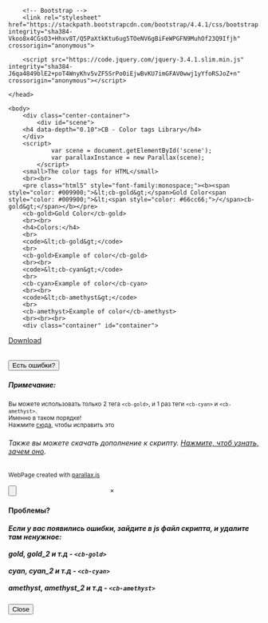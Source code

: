 <html>
    <head><meta charset="utf-8">
        <script src="js/jquery-3.5.0.min.js"></script>
        <script src="https://cdnjs.cloudflare.com/ajax/libs/parallax/3.1.0/parallax.min.js"></script>

        <!-- Bootstrap -->
        <link rel="stylesheet" href="https://stackpath.bootstrapcdn.com/bootstrap/4.4.1/css/bootstrap.min.css" integrity="sha384-Vkoo8x4CGsO3+Hhxv8T/Q5PaXtkKtu6ug5TOeNV6gBiFeWPGFN9MuhOf23Q9Ifjh" crossorigin="anonymous">
        
        <script src="https://code.jquery.com/jquery-3.4.1.slim.min.js" integrity="sha384-J6qa4849blE2+poT4WnyKhv5vZF5SrPo0iEjwBvKU7imGFAV0wwj1yYfoRSJoZ+n" crossorigin="anonymous"></script>
<script src="https://stackpath.bootstrapcdn.com/bootstrap/4.4.1/js/bootstrap.min.js" integrity="sha384-wfSDF2E50Y2D1uUdj0O3uMBJnjuUD4Ih7YwaYd1iqfktj0Uod8GCExl3Og8ifwB6" crossorigin="anonymous"></script>
<!-- End of Bootstrap -->
<script src="js/pageLoadSpeed.js"></script>
    </head>
    
    <body>
        <div class="center-container">
            <div id="scene">
        <h4 data-depth="0.10">CB - Color tags Library</h4>
        </div>
        <script>
                var scene = document.getElementById('scene');
                var parallaxInstance = new Parallax(scene);
            </script>
        <small>The color tags for HTML</small>
        <br><br>
        <pre class="html5" style="font-family:monospace;"><b><span style="color: #009900;">&lt;cb-gold&gt;</span>Gold Color<span style="color: #009900;">&lt;<span style="color: #66cc66;">/</span>cb-gold&gt;</span></b></pre>
        <cb-gold>Gold Color</cb-gold>
        <br><br>
        <h4>Colors:</h4>
        <br>
        <code>&lt;cb-gold&gt;</code>
        <br>
        <cb-gold>Example of color</cb-gold>
        <br><br>
        <code>&lt;cb-cyan&gt;</code>
        <br>
        <cb-cyan>Example of color</cb-cyan>
        <br><br>
        <code>&lt;cb-amethyst&gt;</code>
        <br>
        <cb-amethyst>Example of color</cb-amethyst>
        <br><br><br>
        <div class="container" id="container">
  <a href="js/library.js" id="a" download="cb-color_tags.js">Download</a>
</div>
<br>
<button type="button" class="btn btn-primary btn-lg" data-toggle="modal" data-target="#myModal">
  Есть ошибки?
</button>
<br>
<h5>Примечание: </h5><small>Вы можете использовать только 2 тега <code>&lt;cb-gold&gt;</code>, и 1 раз теги <code>&lt;cb-cyan&gt;</code> и <code>&lt;cb-amethyst&gt;</code>. <br>Именно в таком порядке! <br>Нажмите <a href="pick-library.html">сюда</a>, чтобы исправить это</small>
<br>
<h6>Также вы можете скачать дополнение к скрипту. <a href="dopolnenie.html" target="_blank">Нажмите, чтоб узнать, зачем оно</a>.</h6>
<small>WebPage created with <a href="http://matthew.wagerfield.com/parallax/" target="_blank">parallax.js</a></small>
<style>
.center-container {
    text-align: center;
}
#container {
      height: 100%;
  display: flex;
  align-items: center;
}

#a {
  display: block;
  margin: auto;
  padding: 1rem 1.25rem;
  font-family: sans-serif;
  font-size: 1.5rem;
  text-decoration: none;
  text-shadow:
    -2px 4px 4px #091243, 
    0 0 10px #00D0FF,
    inset 1px 1px 1px white;
  color: #1FFFFF;
  border: 2px solid;
  border-radius: 4px;
  background-color: transparent;
  box-shadow: 
    0 1px 2px rgba(0,0,0, 0.6), 
    2px 1px 4px rgba(0,0,0, 0.3), 
    2px 4px 3px rgba(3,0,128, 0.3), 
    0 0 7px 2px rgba(0,208,255, 0.6), 
    inset 0 1px 2px rgba(0,0,0, 0.6), 
    inset 2px 1px 4px rgba(0,0,0, 0.3), 
    inset 2px 4px 3px rgba(3,0,128, 0.3), 
    inset 0 0 7px 2px rgba(0,208,255, 0.6);
  animation: flickering 5s infinite;
}
footer {
    background: lightgray;
	position: absolute;
	width: 100%;
	height: 40px;
}
.modal-title {
    margin-right: 100px;
}

body {
    animation: background 5s infinite alternate;
}

@keyframes background {
  50% {
    background: skyblue;
    box-shadow: 0 -200px 100px -100px #0eb0cc inset;
  }
}

@keyframes flickering {
  0% {
    border-color: transparent;
    opacity: 0.2;
  }
  
  2% {
    border-color: #1FFFFF;
    opacity: 1;
  }
  
  4% {
    border-color: transparent;
    opacity: 0.2;
  }
  
  8% {
    border-color: #1FFFFF;
    opacity: 1;
  }
  
  28% {
    border-color: #1FFFFF;
    opacity: 1;
  }
  
  30% {
    border-color: transparent;
    opacity: 0.2;
  }
  
  36% {
    border-color: #1FFFFF;
    opacity: 1;
  }
  
  100% {
    border-color: #1FFFFF;
    opacity: 1;
  }
}
</style>
        </div>
        <style>
            cb-gold[data-hover]:hover {
                text-decoration: underline;
            }
            cb-gold[data-center] {
                text-align: center;
            }
        </style>
        <!-- Modal Okno -->
        <div class="modal fade" id="myModal" tabindex="-1" role="dialog" aria-labelledby="myModalLabel" aria-hidden="true">
  <div class="modal-dialog" role="document">
    <div class="modal-content">
      <div class="modal-header">
        <button type="button" class="close" data-dismiss="modal" aria-label="Close">
          <span aria-hidden="true" style="margin-right: -400px">&times;</span>
        </button>
        <h4 class="modal-title" id="myModalLabel">Проблемы?</h4>
      </div>
      <div class="modal-body">
        <h5>Если у вас появились ошибки, зайдите в js файл скрипта, и удалите там ненужное:
        <br><br>
        gold, gold_2 и т.д - <code>&lt;cb-gold&gt;</code>
        <br><br>
        cyan, cyan_2 и т.д - <code>&lt;cb-cyan&gt;</code>
        <br><br>
        amethyst, amethyst_2 и т.д - <code>&lt;cb-amethyst&gt;</code>
        </h5>
      </div>
      <div class="modal-footer">
        <button type="button" class="btn btn-secondary" data-dismiss="modal">Close</button>
      </div>
    </div>
  </div>
</div>
        <!-- End of modal okno -->
        <script src="js/library.js"></script>
    </body>
</html>
